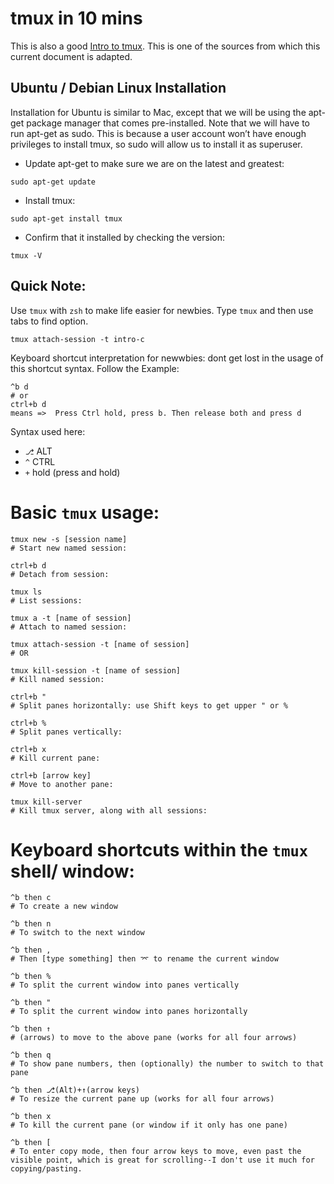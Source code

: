 # tmux in 10 mins
This is also a good [Intro to tmux](https://hackernoon.com/a-gentle-introduction-to-tmux-8d784c404340).
This is one of the sources from which this current document is adapted.

## Ubuntu / Debian Linux Installation
Installation for Ubuntu is similar to Mac, except that we will be using the apt-get package manager that comes pre-installed. Note that we will have to run apt-get as sudo. This is because a user account won’t have enough privileges to install tmux, so sudo will allow us to install it as superuser.

* Update apt-get to make sure we are on the latest and greatest:
>
    sudo apt-get update
* Install tmux:
>
    sudo apt-get install tmux
* Confirm that it installed by checking the version:
>
    tmux -V


## Quick Note: 

Use `tmux` with `zsh` to make life easier for newbies. Type `tmux` and then use tabs to find option. 
> 
    tmux attach-session -t intro-c

Keyboard shortcut interpretation for newwbies: dont get lost in the usage of this shortcut syntax. 
Follow the Example: 
>
    ^b d 
    # or 
    ctrl+b d 
    means =>  Press Ctrl hold, press b. Then release both and press d 

Syntax used here: 
* `⎇`  ALT
* `^`  CTRL
* `+`  hold (press and hold)



# Basic `tmux` usage: 

    tmux new -s [session name]
    # Start new named session:
 
    ctrl+b d
    # Detach from session:
 
    tmux ls
    # List sessions:
 
    tmux a -t [name of session] 
    # Attach to named session:

    tmux attach-session -t [name of session]
    # OR 

    tmux kill-session -t [name of session]
    # Kill named session:
 
    ctrl+b "
    # Split panes horizontally: use Shift keys to get upper " or %
 
    ctrl+b %
    # Split panes vertically:
 
    ctrl+b x
    # Kill current pane:
 
    ctrl+b [arrow key]
    # Move to another pane:
 
    tmux kill-server
    # Kill tmux server, along with all sessions:


# Keyboard shortcuts within the `tmux` shell/ window: 
    ^b then c 
    # To create a new window

    ^b then n 
    # To switch to the next window

    ^b then , 
    # Then [type something] then ⌤ to rename the current window

    ^b then % 
    # To split the current window into panes vertically

    ^b then " 
    # To split the current window into panes horizontally

    ^b then ↑ 
    # (arrows) to move to the above pane (works for all four arrows)

    ^b then q 
    # To show pane numbers, then (optionally) the number to switch to that pane

    ^b then ⎇(Alt)+↑(arrow keys) 
    # To resize the current pane up (works for all four arrows)
    
    ^b then x 
    # To kill the current pane (or window if it only has one pane)

    ^b then [ 
    # To enter copy mode, then four arrow keys to move, even past the visible point, which is great for scrolling--I don't use it much for copying/pasting.
    
